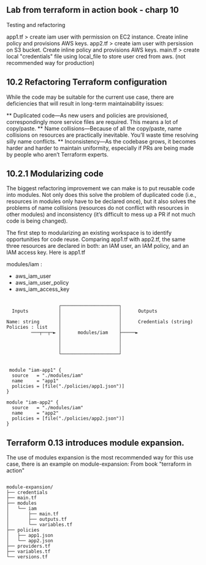 
## **Lab from terraform in action book - charp 10**

Testing and refactoring

app1.tf > create iam user with permission on EC2 instance. Create inline policy and provisions AWS keys.
app2.tf > create iam user with persission on S3 bucket. Create inline policy and provisions AWS keys.
main.tf > create local "credentials" file using local_file to store user cred from aws. (not recommended way for production) 

## 10.2 Refactoring Terraform configuration

While the code may be suitable for the current use case, there are deficiencies that will result in long-term maintainability issues:

** Duplicated code—As new users and policies are provisioned, correspondingly more service files are required. 
This means a lot of copy/paste.
** Name collisions—Because of all the copy/paste, name collisions on resources are practically inevitable. You’ll waste time resolving silly name conflicts.
** Inconsistency—As the codebase grows, it becomes harder and harder to maintain uniformity, especially if PRs are being made by people who aren’t Terraform experts.

## 10.2.1 Modularizing code

The biggest refactoring improvement we can make is to put reusable code into modules. Not only does this solve the problem of duplicated code (i.e., resources in modules only have to be declared once), but it also solves the problems of name collisions (resources do not conflict with resources in other modules) and inconsistency (it’s difficult to mess up a PR if not much code is being changed).

The first step to modularizing an existing workspace is to identify opportunities for code reuse. Comparing app1.tf with app2.tf, the same three resources are declared in both: an IAM user, an IAM policy, and an IAM access key. Here is app1.tf

modules/iam :
- aws_iam_user
- aws_iam_user_policy
- aws_iam_access_key

```

                   ┌─────────────────────┐
  Inputs           │                     │      Outputs
                   │                     │
Name: string       │                     │      Credentials (string)
Policies : list    │                     │
         ───┬──┬─► │      modules/iam    ├─────►
                   │                     │
                   │                     │
                   │                     │
                   └─────────────────────┘
 

 module "iam-app1" {
  source   = "./modules/iam"
  name     = "app1"
  policies = [file("./policies/app1.json")]
}
 
module "iam-app2" {
  source   = "./modules/iam"
  name     = "app2"
  policies = [file("./policies/app2.json")]
}

```

## Terraform 0.13 introduces module expansion.

The use of modules expansion is the most recommended way for this use case, there is an example on module-expansion:
From book "terraform in action"

```

module-expansion/
├── credentials
├── main.tf
├── modules
│   └── iam
│       ├── main.tf
│       ├── outputs.tf
│       └── variables.tf
├── policies
│   ├── app1.json
│   └── app2.json
├── providers.tf
├── variables.tf
└── versions.tf

```


